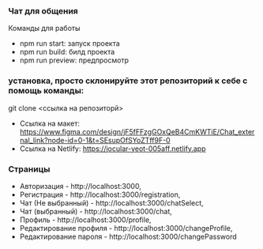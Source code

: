 ### Чат для общения

Команды для работы
- npm run start: запуск проекта
- npm run build: билд проекта
- npm run preview: предпросмотр

### установка, просто склонируйте этот репозиторий к себе с помощь команды: 
git clone <ссылка на репозиторй>

- Ссылка на макет: https://www.figma.com/design/jF5fFFzgGOxQeB4CmKWTiE/Chat_external_link?node-id=0-1&t=SEsupOfSYoZTff9F-0
- Ссылка на Netlify: https://jocular-yeot-005aff.netlify.app

### Страницы
- Авторизация - http://localhost:3000,
- Регистрация - http://localhost:3000/registration,
- Чат (Не выбранный) - http://localhost:3000/chatSelect,
- Чат (выбранный) - http://localhost:3000/chat,
- Профиль - http://localhost:3000/profile,
- Редактирование профиля - http://localhost:3000/changeProfile,
- Редактирование пароля - http://localhost:3000/changePassword

